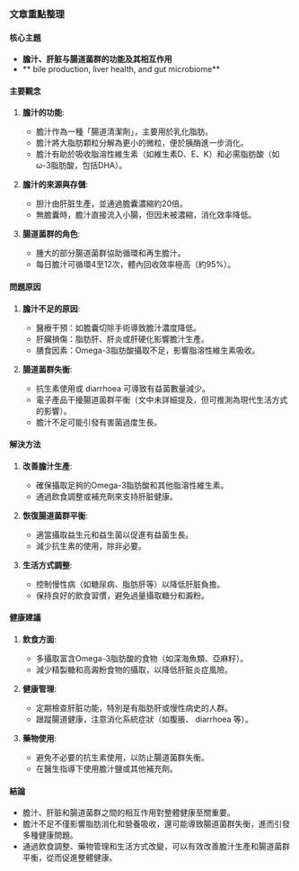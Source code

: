 ### 文章重點整理

#### 核心主題
- **膽汁、肝脏与腸道菌群的功能及其相互作用**
- ** bile production, liver health, and gut microbiome**

#### 主要觀念
1. **膽汁的功能**:
   - 膽汁作為一種「腸道清潔劑」，主要用於乳化脂肪。
   - 膽汁將大脂肪顆粒分解為更小的微粒，便於胰酶進一步消化。
   - 膽汁有助於吸收脂溶性維生素（如維生素D、E、K）和必需脂肪酸（如ω-3脂肪酸，包括DHA）。

2. **膽汁的來源與存儲**:
   - 胆汁由肝脏生產，並通過膽囊濃縮約20倍。
   - 無膽囊時，膽汁直接流入小腸，但因未被濃縮，消化效率降低。

3. **腸道菌群的角色**:
   - 腫大的部分腸道菌群協助循環和再生膽汁。
   - 每日膽汁可循環4至12次，體內回收效率極高（約95%）。

#### 問題原因
1. **膽汁不足的原因**:
   - 醫療干預：如膽囊切除手術導致膽汁濃度降低。
   - 肝臟損傷：脂肪肝、肝炎或肝硬化影響膽汁生產。
   - 膳食因素：Omega-3脂肪酸攝取不足，影響脂溶性維生素吸收。

2. **腸道菌群失衡**:
   - 抗生素使用或 diarrhoea 可導致有益菌數量減少。
   - 電子產品干擾腸道菌群平衡（文中未詳細提及，但可推測為現代生活方式的影響）。
   - 膽汁不足可能引發有害菌過度生長。

#### 解決方法
1. **改善膽汁生產**:
   - 確保攝取足夠的Omega-3脂肪酸和其他脂溶性維生素。
   - 通過飲食調整或補充劑來支持肝脏健康。

2. **恢復腸道菌群平衡**:
   - 適當攝取益生元和益生菌以促進有益菌生長。
   - 減少抗生素的使用，除非必要。

3. **生活方式調整**:
   - 控制慢性病（如糖尿病、脂肪肝等）以降低肝脏負擔。
   - 保持良好的飲食習慣，避免過量攝取糖分和澱粉。

#### 健康建議
1. **飲食方面**:
   - 多攝取富含Omega-3脂肪酸的食物（如深海魚類、亞麻籽）。
   - 減少精製糖和高澱粉食物的攝取，以降低肝脏炎症風險。

2. **健康管理**:
   - 定期檢查肝脏功能，特別是有脂肪肝或慢性病史的人群。
   - 跟蹤腸道健康，注意消化系統症狀（如腹脹、 diarrhoea 等）。

3. **藥物使用**:
   - 避免不必要的抗生素使用，以防止腸道菌群失衡。
   - 在醫生指導下使用膽汁鹽或其他補充劑。

#### 結論
- 膽汁、肝脏和腸道菌群之間的相互作用對整體健康至關重要。
- 膽汁不足不僅影響脂肪消化和營養吸收，還可能導致腸道菌群失衡，進而引發多種健康問題。
- 通過飲食調整、藥物管理和生活方式改變，可以有效改善膽汁生產和腸道菌群平衡，從而促進整體健康。